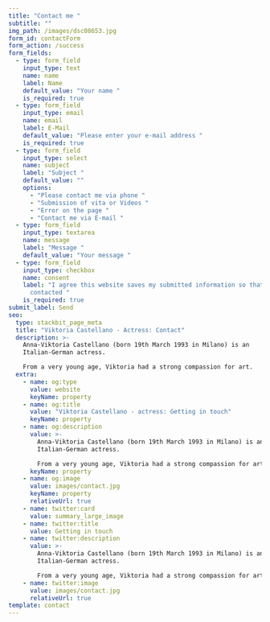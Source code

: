 ```yaml
---
title: "Contact me "
subtitle: ""
img_path: /images/dsc08653.jpg
form_id: contactForm
form_action: /success
form_fields:
  - type: form_field
    input_type: text
    name: name
    label: Name
    default_value: "Your name "
    is_required: true
  - type: form_field
    input_type: email
    name: email
    label: E-Mail
    default_value: "Please enter your e-mail address "
    is_required: true
  - type: form_field
    input_type: select
    name: subject
    label: "Subject "
    default_value: ""
    options:
      - "Please contact me via phone "
      - "Submission of vita or Videos "
      - "Error on the page "
      - "Contact me via E-mail "
  - type: form_field
    input_type: textarea
    name: message
    label: "Message "
    default_value: "Your message "
  - type: form_field
    input_type: checkbox
    name: consent
    label: "I agree this website saves my submitted information so that I can be
      contacted "
    is_required: true
submit_label: Send
seo:
  type: stackbit_page_meta
  title: "Viktoria Castellano - Actress: Contact"
  description: >-
    Anna-Viktoria Castellano (born 19th March 1993 in Milano) is an
    Italian-German actress.

    From a very young age, Viktoria had a strong compassion for art.
  extra:
    - name: og:type
      value: website
      keyName: property
    - name: og:title
      value: "Viktoria Castellano - actress: Getting in touch"
      keyName: property
    - name: og:description
      value: >-
        Anna-Viktoria Castellano (born 19th March 1993 in Milano) is an
        Italian-German actress.

        From a very young age, Viktoria had a strong compassion for art.
      keyName: property
    - name: og:image
      value: images/contact.jpg
      keyName: property
      relativeUrl: true
    - name: twitter:card
      value: summary_large_image
    - name: twitter:title
      value: Getting in touch
    - name: twitter:description
      value: >-
        Anna-Viktoria Castellano (born 19th March 1993 in Milano) is an
        Italian-German actress.

        From a very young age, Viktoria had a strong compassion for art.
    - name: twitter:image
      value: images/contact.jpg
      relativeUrl: true
template: contact
---
```

